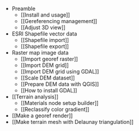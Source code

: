* Preamble
    * [[Install and usage]]
    * [[Gereferencing management]]
    * [[Adjust 3D view]]
* ESRI Shapefile vector data
    * [[Shapefile import]]
    * [[Shapefile export]]
* Raster map image data
    * [[Import georef raster]]
    * [[Import DEM grid]]
    * [[Import DEM grid using GDAL]]
    * [[Scale DEM dataset]]
    * [[Prepare DEM data with QGIS]]
    * [[How to install GDAL]]
* [[Terrain analysis]]
    * [[Materials node setup builder]]
    * [[Reclassify color gradient]]
* [[Make a georef render]]
* [[Make terrain mesh with Delaunay triangulation]]

